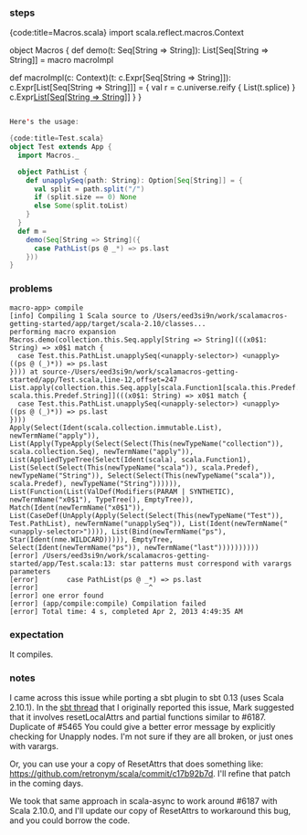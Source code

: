 ### steps

{code:title=Macros.scala} 
import scala.reflect.macros.Context

object Macros {
  def demo(t: Seq[String => String]): List[Seq[String => String]] = macro macroImpl

  def macroImpl(c: Context)(t: c.Expr[Seq[String => String]]): c.Expr[List[Seq[String => String]]] = {
    val r = c.universe.reify { List(t.splice) }
    c.Expr[List[Seq[String => String]]]( c.resetLocalAttrs(r.tree) )
  }
}
```scala

Here's the usage:

{code:title=Test.scala}
object Test extends App {
  import Macros._

  object PathList {
    def unapplySeq(path: String): Option[Seq[String]] = {
      val split = path.split("/")
      if (split.size == 0) None
      else Some(split.toList)
    }
  }
  def m =
    demo(Seq[String => String]({
      case PathList(ps @ _*) => ps.last
    }))
}
```

### problems

```
macro-app> compile
[info] Compiling 1 Scala source to /Users/eed3si9n/work/scalamacros-getting-started/app/target/scala-2.10/classes...
performing macro expansion Macros.demo(collection.this.Seq.apply[String => String](((x0$1: String) => x0$1 match {
  case Test.this.PathList.unapplySeq(<unapply-selector>) <unapply> ((ps @ (_)*)) => ps.last
}))) at source-/Users/eed3si9n/work/scalamacros-getting-started/app/Test.scala,line-12,offset=247
List.apply(collection.this.Seq.apply[scala.Function1[scala.this.Predef.String, scala.this.Predef.String]](((x0$1: String) => x0$1 match {
  case Test.this.PathList.unapplySeq(<unapply-selector>) <unapply> ((ps @ (_)*)) => ps.last
})))
Apply(Select(Ident(scala.collection.immutable.List), newTermName("apply")), List(Apply(TypeApply(Select(Select(This(newTypeName("collection")), scala.collection.Seq), newTermName("apply")), List(AppliedTypeTree(Select(Ident(scala), scala.Function1), List(Select(Select(This(newTypeName("scala")), scala.Predef), newTypeName("String")), Select(Select(This(newTypeName("scala")), scala.Predef), newTypeName("String")))))), List(Function(List(ValDef(Modifiers(PARAM | SYNTHETIC), newTermName("x0$1"), TypeTree(), EmptyTree)), Match(Ident(newTermName("x0$1")), List(CaseDef(UnApply(Apply(Select(Select(This(newTypeName("Test")), Test.PathList), newTermName("unapplySeq")), List(Ident(newTermName("<unapply-selector>")))), List(Bind(newTermName("ps"), Star(Ident(nme.WILDCARD))))), EmptyTree, Select(Ident(newTermName("ps")), newTermName("last"))))))))))
[error] /Users/eed3si9n/work/scalamacros-getting-started/app/Test.scala:13: star patterns must correspond with varargs parameters
[error]       case PathList(ps @ _*) => ps.last
[error]                           ^
[error] one error found
[error] (app/compile:compile) Compilation failed
[error] Total time: 4 s, completed Apr 2, 2013 4:49:35 AM
```

### expectation

It compiles.

### notes

I came across this issue while porting a sbt plugin to sbt 0.13 (uses Scala 2.10.1). In the [sbt thread](https://groups.google.com/d/msg/simple-build-tool/2pscGO17Sp0/DbZJSymCvPMJ) that I originally reported this issue, Mark suggested that it involves resetLocalAttrs and partial functions similar to #6187.
Duplicate of #5465
You could give a better error message by explicitly checking for Unapply nodes. I'm not sure if they are all broken, or just ones with varargs.

Or, you can use your a copy of ResetAttrs that does something like: https://github.com/retronym/scala/commit/c17b92b7d. I'll refine that patch in the coming days.

We took that same approach in scala-async to work around #6187 with Scala 2.10.0, and I'll update our copy of ResetAttrs to workaround this bug, and you could borrow the code.

